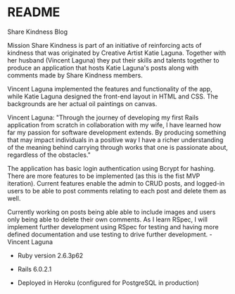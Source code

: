 # README
Share Kindness Blog 

Mission Share Kindness is part of an initiative of 
reinforcing acts of kindness that was originated by Creative
Artist Katie Laguna. Together with her husband (Vincent Laguna) they put
their skills and talents together to produce an application that hosts
Katie Laguna's posts along with comments made by Share Kindness members.

Vincent Laguna implemented the features and functionality of the app,
while Katie Laguna designed the front-end layout in HTML and CSS.
The backgrounds are her actual oil paintings on canvas.

Vincent Laguna: "Through the journey of developing my first Rails application
from scratch in collaboration with my wife, I have learned how far my passion
for software development extends. By producing something that may impact 
individuals in a positive way I have a richer understanding of the 
meaning behind carrying through works that one is passionate about, regardless
of the obstacles."

The application has basic login authentication using Bcrypt for hashing.
There are more features to be implemented (as this is the fist MVP iteration).
Current features enable the admin to CRUD posts, and logged-in users to
be able to post comments relating to each post and delete them as well. 

Currently working on posts being able able to include images and users
only being able to delete their own comments. As I learn RSpec, I will
implement further development using RSpec for testing and having more defined
documentation and use testing to drive further development. - Vincent Laguna

* Ruby version 2.6.3p62

* Rails 6.0.2.1

* Deployed in Heroku (configured for PostgreSQL in production) 

